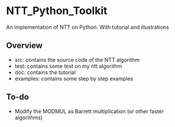 # NTT_Python_Toolkit
An implementation of NTT on Python. With tutorial and illustrations 



## Overview

- src: contains the source code of the NTT algorithm
- test: contains some test on my ntt algorithm
- doc: contains the tutorial 
- examples: contains some step by step examples

## To-do

- Modify the MODMUL as Barrett multiplication (or other faster algorithms)
